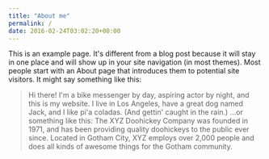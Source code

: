 ```yaml
---
title: "About me"
permalink: /
date: 2016-02-24T03:02:20+00:00
---
```

This is an example page. It's different from a blog post because it will stay in one place and will show up in your site navigation (in most themes). Most people start with an About page that introduces them to
potential site visitors. It might say something like this:
> Hi there! I'm a bike messenger by day, aspiring actor by night, and this is my website. I live in Los Angeles, have a great dog named Jack, and I like pi'a coladas. (And gettin' caught in the rain.)
...or something like this:
> The XYZ Doohickey Company was founded in 1971, and has been providing quality doohickeys to the public ever since. Located in Gotham City, XYZ employs over 2,000 people and does all kinds of awesome things for the
Gotham community.